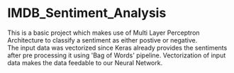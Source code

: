 # IMDB_Sentiment_Analysis </br>
This is a basic project which makes use of Multi Layer Perceptron Architecture to classify a sentiment as either postive or negative. </br>
The input data was vectorized since Keras already provides the sentiments after pre processing it using 'Bag of Words' pipeline. Vectorization of input data makes the data feedable to our Neural Network.
